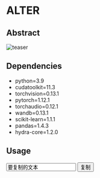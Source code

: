 # ALTER

## Abstract
![teaser](https://anonymous.4open.science/r/ALTER-72B0/figure/figure1.jpg)

## Dependencies
- python=3.9
- cudatoolkit=11.3
- torchvision=0.13.1
- pytorch=1.12.1
- torchaudio=0.12.1
- wandb=0.13.1
- scikit-learn=1.1.1
- pandas=1.4.3
- hydra-core=1.2.0

## Usage
<div>
  <input type="text" value="要复制的文本" id="copyText">
  <button onclick="copyToClipboard()">复制</button>
</div>

<script>
  function copyToClipboard() {
    var copyText = document.getElementById("copyText");
    copyText.select();
    document.execCommand("copy");
    alert("已复制: " + copyText.value);
  }
</script>
